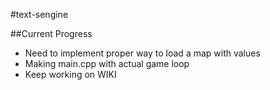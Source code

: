 #text-sengine

##Current Progress

* Need to implement proper way to load a map with values
* Making main.cpp with actual game loop
* Keep working on WIKI
